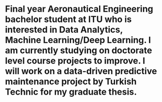 # Final year Aeronautical Engineering bachelor student at ITU who is interested in Data Analytics, Machine Learning/Deep Learning. I am currently studying on doctorate level course projects to improve. I will work on a data-driven predictive maintenance project by Turkish Technic for my graduate thesis. 

